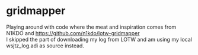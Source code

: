 # gridmapper

Playing around with code where the meat and inspiration comes from N1KDO and https://github.com/n1kdo/lotw-gridmapper   
I skipped the part of downloading my log from LOTW and am using my local wsjtz_log.adi as source instead.
